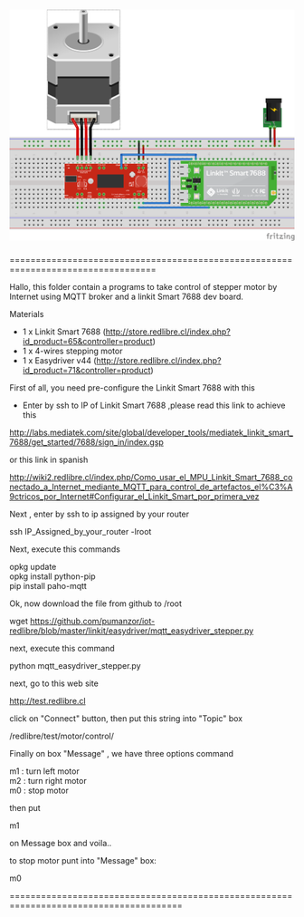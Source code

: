 ![alt tag](https://github.com/pumanzor/iot-redlibre/blob/master/linkit/easydriver/Linkit_EDv44_step_v2.png)
==================================================================================
==================================================================================

Hallo, this folder contain a programs to take control of stepper motor by Internet using MQTT broker and a
linkit Smart 7688 dev board.

Materials

- 1 x Linkit Smart 7688  (http://store.redlibre.cl/index.php?id_product=65&controller=product)
- 1 x 4-wires stepping motor
- 1 x Easydriver v44 (http://store.redlibre.cl/index.php?id_product=71&controller=product)

First of all, you need pre-configure the Linkit Smart 7688 with this

- Enter by ssh to IP of Linkit Smart 7688 ,please read this link to achieve this

http://labs.mediatek.com/site/global/developer_tools/mediatek_linkit_smart_7688/get_started/7688/sign_in/index.gsp

or this link in spanish

http://wiki2.redlibre.cl/index.php/Como_usar_el_MPU_Linkit_Smart_7688_conectado_a_Internet_mediante_MQTT_para_control_de_artefactos_el%C3%A9ctricos_por_Internet#Configurar_el_Linkit_Smart_por_primera_vez

Next , enter by ssh to ip assigned by your router

ssh IP_Assigned_by_your_router -lroot

Next, execute this commands

opkg update   
opkg install python-pip  
pip install paho-mqtt  

Ok, now download the file from github to /root 

wget https://github.com/pumanzor/iot-redlibre/blob/master/linkit/easydriver/mqtt_easydriver_stepper.py

next, execute this command

python mqtt_easydriver_stepper.py

next, go to this web site

http://test.redlibre.cl

click on "Connect" button, then put this string into "Topic" box

/redlibre/test/motor/control/

Finally on box "Message" , we have three options command 

m1 : turn left motor  
m2 : turn right motor  
m0 : stop motor  

then put  

m1  

on Message box and voila..

to stop motor punt into "Message" box:

m0  

=======================================================================================





